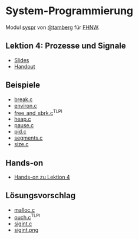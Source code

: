 # System-Programmierung
Modul [syspr]( https://www.fhnw.ch/de/studium/module/6008081) von [@tamberg](https://twitter.com/tamberg) für [FHNW](https://www.fhnw.ch/).

## Lektion 4: Prozesse und Signale
- [Slides](http://www.tamberg.org/fhnw/2020/fs/Syspr04ProzesseUndSignale.pdf)
- [Handout](http://www.tamberg.org/fhnw/2020/fs/Syspr04ProzesseUndSignaleHandout.pdf)

## Beispiele
- [break.c](break.c)
- [environ.c](environ.c)
- [free_and_sbrk.c](http://man7.org/tlpi/code/online/dist/memalloc/free_and_sbrk.c.html)<sup>TLPI</sup>
- [heap.c](heap.c)
- [pause.c](pause.c)
- [pid.c](pid.c)
- [segments.c](segments.c)
- [size.c](size.c)

## Hands-on
- [Hands-on zu Lektion 4](../../../../fhnw-syspr-work-04/blob/master/README.md)

## Lösungsvorschlag
- [malloc.c](malloc.c)
- [ouch.c](http://man7.org/tlpi/code/online/dist/signals/ouch.c.html)<sup>TLPI</sup>
- [sigint.c](sigint.c)
- [sigint.png](sigint.png)
